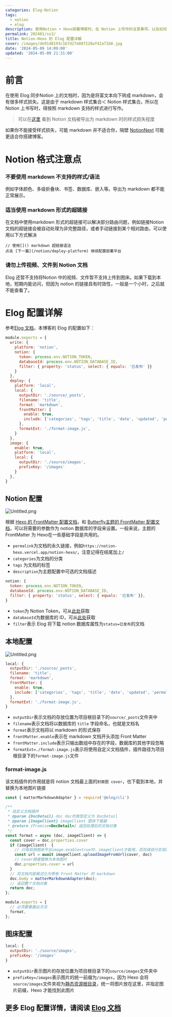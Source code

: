 ```yaml
---
categories: Elog-Notion
tags:
  - notion
  - elog
description: 使用Notion + Hexo部署博客时，在 Notion 上写作的注意事项，以及如何配置Elog使其更好的结合Hexo
permalink: 202401/ss3/
title: Notion-Hexo 的 Elog 配置详解
cover: /images/de91d8193c1b7d27e88f220af42a71b8.jpg
date: '2024-05-09 14:09:00'
updated: '2024-05-09 21:31:00'
---
```


# 前言


在使用 Elog 同步Notion 上的文档时，因为是将富文本向下转成 markdown，会有很多样式损失。这是由于 markdown 样式集合＜ Notion 样式集合。所以在 Notion 上书写时，得按照 markdown 支持的样式进行写作。


> 可以在[这里](/notion-example/) 看到 Notion 文档被导出为 markdown 时的样式损失程度


如果你不能接受样式损失，可能 markdown 并不适合你，隔壁 [NotionNext](https://github.com/tangly1024/NotionNext) 可能更适合你搭建博客。


# Notion 格式注意点


### 不要使用 markdown 不支持的样式/语法


例如字体颜色、多级折叠块、书签、数据库、嵌入等。导出为 markdown 都不能正常展示。


### 适当使用 markdown 形式的超链接


在文档中使用markdown 形式的超链接可以解决部分路由问题，例如链接Notion文档的超链接会被自动处理为非完整路径，或者手动链接到某个相对路由，可以使用以下方式解决


```text
// 使用[]() markdown 超链接语法
点击 [下一篇](/notion/deploy-platform) 继续配置部署平台
```


### 请勿上传视频、文件到 Notion 文档


Elog 还暂不支持将Notion 中的视频、文件暂不支持上传到图床。如果下载到本地，短期内能访问，但因为 notion 的链接具有时效性，一般是一个小时，之后就不能查看了。


# Elog 配置详解


参考[Elog 文档](https://elog.1874.cool/)，本博客的 Elog 的配置如下：


```javascript
module.exports = {
  write: {
    platform: 'notion',
    notion: {
      token: process.env.NOTION_TOKEN,
      databaseId: process.env.NOTION_DATABASE_ID,
      filter: { property: 'status', select: { equals: '已发布' }}
    }
  },
  deploy: {
    platform: 'local',
    local: {
      outputDir: './source/_posts',
      filename: 'title',
      format: 'markdown',
      frontMatter: {
        enable: true,
        include: ['categories', 'tags', 'title', 'date', 'updated', 'permalink', 'cover', 'description']
      },
      formatExt: './format-image.js',
    }
  },
  image: {
    enable: true,
    platform: 'local',
    local: {
      outputDir: './source/images',
      prefixKey: '/images'
    }
  },
}
```


## Notion 配置


![Untitled.png](/images/188f3d8b20e9e7ae4276213cbe678c35.png)


根据 [Hexo 的 FrontMatter 配置文档](https://hexo.io/zh-cn/docs/front-matter)，和 [Butterfly主题的 FrontMatter 配置文档](https://butterfly.js.org/posts/dc584b87/?highlight=front%20matter#Post-Front-matter)，可以将需要的参数作为 notion 数据库的字段来设置。一般来说，主题的 FrontMatter 为 Hexo在一些基础字段是共用的。

- `permalink`为文档的永久链接，例如`https://notion-hexo.vercel.app/notion-hexo/`，注意记得在结尾加上`/`
- `categories`为文档的分类
- `tags` 为文档的标签
- `description`为主题配置中可选的文档描述

```javascript
notion: {
  token: process.env.NOTION_TOKEN,
  databaseId: process.env.NOTION_DATABASE_ID,
  filter: { property: 'status', select: { equals: '已发布' }},
}
```

- `token`为 Notion Token，可从[此处](https://elog.1874.cool/notion/gvnxobqogetukays#token-1)获取
- `databaseId`为数据库的 ID，可从[此处](https://elog.1874.cool/notion/gvnxobqogetukays#databaseid)获取
- `filter`表示 Elog 将下载 notion 数据库属性为`status=已发布`的文档

## 本地配置


![Untitled.png](/images/47c62b2602d8a93a178dd4e5218b1aed.png)


```javascript
local: {
  outputDir: './source/_posts',
  filename: 'title',
  format: 'markdown',
  frontMatter: {
    enable: true,
    include: ['categories', 'tags', 'title', 'date', 'updated', 'permalink', 'cover', 'description']
  },
  formatExt: './format-image.js',
}
```

- `outputDir`表示文档的存放位置为项目根目录下的`source/_posts`文件夹中
- `filename`表示文档将以数据库的 `title` 字段命名，也就是文档名
- `format`表示文档将以 markdown 的形式保存
- `frontMatter.enable`表示在 markdown 文档开头添加 Front Matter
- `frontMatter.include`表示只输出数组中存在的字段，数据库的其他字段忽略
- `formatExt=./format-image.js`表示将使用自定义文档插件，插件路径为项目根目录下的`format-image.js`文件

### format-image.js


该文档插件的作用就是将 notion 文档最上面的`封面图 cover`，也下载到本地，并替换为本地图片链接


```javascript
const { matterMarkdownAdapter } = require('@elog/cli')

/**
 * 自定义文档插件
 * @param {DocDetail} doc doc的类型定义为 DocDetail
 * @param {ImageClient} imageClient 图床下载器
 * @return {Promise<DocDetail>} 返回处理后的文档对象
 */
const format = async (doc, imageClient) => {
  const cover = doc.properties.cover
  if (imageClient)  {
    // 只有启用图床平台image.enable=true时，imageClient才能用，否则请自行实现图片上传
    const url = await imageClient.uploadImageFromUrl(cover, doc)
    // cover链接替换为本地图片
    doc.properties.cover = url
  }
  // 将文档内容格式化为带有 Front Matter 的 markdown
  doc.body = matterMarkdownAdapter(doc);
  // 返回整个文档对象
  return doc;
};

module.exports = {
  // 必须要暴露此方法
  format,
};
```


## 图床配置


```javascript
local: {
  outputDir: './source/images',
  prefixKey: '/images'
}
```

- `outputDir`表示图片的存放位置为项目根目录下的`source/images`文件夹中
- `prefixKey=/images`表示图片的统一前缀为`/images`，因为 Hexo 会将`source/images`文件夹视为[静态资源根目录](https://hexo.io/zh-cn/docs/asset-folders)，统一将图片放在这里，并指定图片前缀，Hexo 才能找到此图片

## 更多 Elog 配置详情，请阅读 [Elog 文档](https://elog.1874.cool/)

